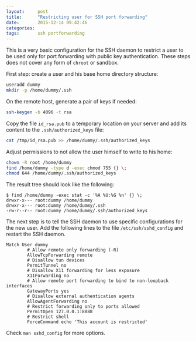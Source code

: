 ```yaml
---
layout:     post
title:      "Restricting user for SSH port forwarding"
date:       2015-12-14 09:42:46
categories: 
tags:       ssh portforwarding
---
```


This is a very basic configuration for the SSH daemon to restrict
a user to be used only for port forwarding with public key authentication.
These steps does not cover any form of `chroot` or sandbox.

First step: create a user and his base home directory structure:

``` sh
useradd dummy
mkdir -p /home/dummy/.ssh
```

On the remote host, generate a pair of keys if needed:

``` sh
ssh-keygen -b 4096 -t rsa
```

Copy the file `id_rsa.pub` to a temporary location on your server and add its
content to the `.ssh/authorized_keys` file:

``` sh
cat /tmp/id_rsa.pub >> /home/dummy/.ssh/authorized_keys
```

Adjust permissions to not allow the user himself to write to his home:

``` sh
chown -R root /home/dummy
find /home/dummy -type d -exec chmod 755 {} \;
chmod 644 /home/dummy/.ssh/authorized_keys
```

The result tree should look like the following:

``` console
$ find /home/dummy -exec stat -c '%A %U:%G %n' {} \;
drwxr-x--- root:dummy /home/dummy
drwxr-x--- root:dummy /home/dummy/.ssh
-rw-r--r-- root:dummy /home/dummy/.ssh/authorized_keys
```

The next step is to tell the SSH daemon to use specific configurations
for the new user. Add the following lines to the file `/etc/ssh/sshd_config`
and restart the SSH daemon.

```
Match User dummy
		# Allow remote only forwarding (-R)
		AllowTcpForwarding remote
		# Disallow tun devices
		PermitTunnel no
		# Disallow X11 forwarding for less exposure
		X11Forwarding no
		# Allow remote port forwarding to bind to non-loopback interfaces
		GatewayPorts yes
		# Disallow external authentication agents
		AllowAgentForwarding no
		# Restrict forwarding only to ports allowed
		PermitOpen 127.0.0.1:8888
		# Restrict shell
		ForceCommand echo 'This account is restricted'
```

Check `man sshd_config` for more options.

